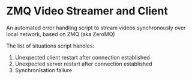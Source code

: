 # ZMQ Video Streamer and Client
An automated error handling script to stream videos synchronously over local network, based on ZMQ (aka ZeroMQ)

The list of situations script handles:
<ol>
  <li>Unexpected client restart after connection established</li>
  <li>Unexpected server restart after connection established</li>
  <li>Synchronisation failure</li>
</ol>
